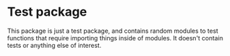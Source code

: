 # Test package

This package is just a test package, and contains random modules to test functions that require importing things inside
of modules. It doesn't contain tests or anything else of interest.
